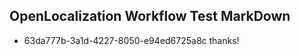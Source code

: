 ## OpenLocalization Workflow Test MarkDown
* 63da777b-3a1d-4227-8050-e94ed6725a8c thanks!

<!--HONumber=Jul16_HO3-->


